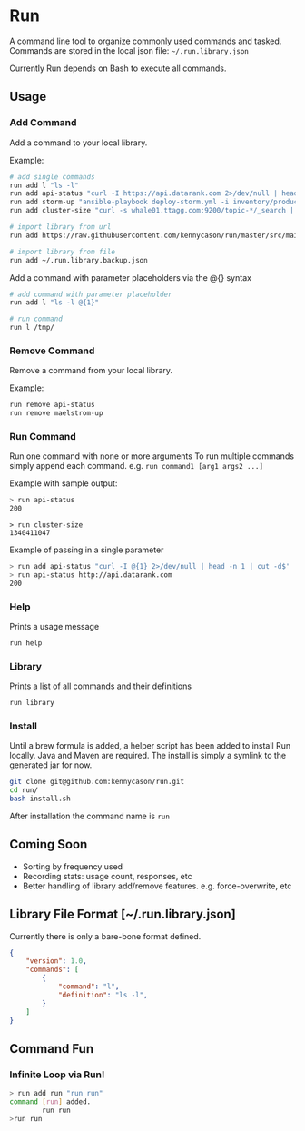 Run
===

A command line tool to organize commonly used commands and tasked. Commands are stored in the local json file: `~/.run.library.json`

Currently Run depends on Bash to execute all commands.

## Usage

### Add Command

Add a command to your local library.

Example: 

```bash
# add single commands
run add l "ls -l"
run add api-status "curl -I https://api.datarank.com 2>/dev/null | head -n 1 | cut -d$' ' -f2"
run add storm-up "ansible-playbook deploy-storm.yml -i inventory/production -vvvv --private-key=keys/id_deployer -u deployer"
run add cluster-size "curl -s whale01.ttagg.com:9200/topic-*/_search | jq .hits.total"

# import library from url
run add https://raw.githubusercontent.com/kennycason/run/master/src/main/resources/com/kennycason/run/library/.run.library.sample.json

# import library from file
run add ~/.run.library.backup.json
```

Add a command with parameter placeholders via the @{} syntax
```bash
# add command with parameter placeholder 
run add l "ls -l @{1}"

# run command
run l /tmp/
```

### Remove Command

Remove a command from your local library.

Example: 

```bash
run remove api-status
run remove maelstrom-up
```

### Run Command

Run one command with none or more arguments To run multiple commands simply append each command. e.g. `run command1 [arg1 args2 ...]`

Example with sample output: 

```bash
> run api-status
200
```

```
> run cluster-size
1340411047
```

Example of passing in a single parameter
```bash
> run add api-status "curl -I @{1} 2>/dev/null | head -n 1 | cut -d$' ' -f2"
> run api-status http://api.datarank.com
200
```

### Help

Prints a usage message

```bash
run help
```

### Library

Prints a list of all commands and their definitions

```bash
run library
```

### Install

Until a brew formula is added, a helper script has been added to install Run locally. Java and Maven are required.
The install is simply a symlink to the generated jar for now.

```bash
git clone git@github.com:kennycason/run.git
cd run/
bash install.sh
```

After installation the command name is `run`

## Coming Soon

- Sorting by frequency used
- Recording stats: usage count, responses, etc
- Better handling of library add/remove features. e.g. force-overwrite, etc


## Library File Format [~/.run.library.json]

Currently there is only a bare-bone format defined.

```json
{
    "version": 1.0,
    "commands": [
        {
            "command": "l",
            "definition": "ls -l",
        }
    ]
}
```

## Command Fun

### Infinite Loop via Run!

```bash
> run add run "run run"
command [run] added.
        run run
>run run
````